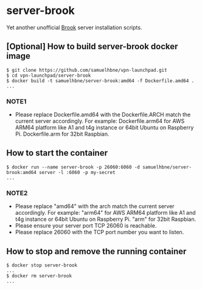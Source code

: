 # server-brook

Yet another unofficial [Brook](https://github.com/txthinking/brook) server installation scripts.

## [Optional] How to build server-brook docker image

```shell
$ git clone https://github.com/samuelhbne/vpn-launchpad.git
$ cd vpn-launchpad/server-brook
$ docker build -t samuelhbne/server-brook:amd64 -f Dockerfile.amd64 .
...
```

### NOTE1

- Please replace Dockerfile.amd64 with the Dockerfile.ARCH match the current server accordingly. For example: Dockerfile.arm64 for AWS ARM64 platform like A1 and t4g instance or 64bit Ubuntu on Raspberry Pi. Dockerfile.arm for 32bit Raspbian.

## How to start the container

```shell
$ docker run --name server-brook -p 26060:6060 -d samuelhbne/server-brook:amd64 server -l :6060 -p my-secret
...
```

### NOTE2

- Please replace "amd64" with the arch match the current server accordingly. For example: "arm64" for AWS ARM64 platform like A1 and t4g instance or 64bit Ubuntu on Raspberry Pi. "arm" for 32bit Raspbian.
- Please ensure your server port TCP 26060 is reachable.
- Please replace 26060 with the TCP port number you want to listen.

## How to stop and remove the running container

```shell
$ docker stop server-brook
...
$ docker rm server-brook
...
```
